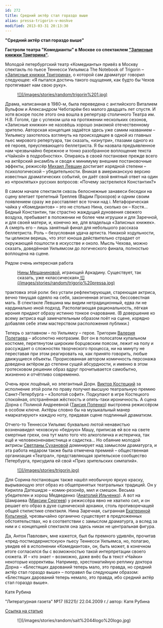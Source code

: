 ```yaml
---
id: 272
title: Средний актёр стал гораздо выше
alias: pressa-trigorin-v-moskve
modified: 2013-03-31 20:13:30
---
```


**"Средний актёр стал гораздо выше"**

**Гастроли театра "Комедианты" в Москве со спектаклем <a href="72-trigorin.html">"Записные книжки Тригорина"</a>.**

Молодой петербургский театр «Комедианты» привёз в Москву спектакль по пьесе Теннесси Уильямса The Notebook of Trigorin – <a href="72-trigorin.html">«Записные книжки Тригорина»</a>, о которой сам драматург говорил следующее: «Я пытался достичь такого ощущения, как будто бы Чехов протягивает нам свою руку».

<figure><a href="72-trigorin.html">
![](/images/stories/random/trigorin%201.jpg)
</a></figure>

Драма, написанная в 1980-м, была переведена с английского Виталием Вульфом и Александром Чеботарём без малого двадцать лет спустя. И хотя вскоре после этого она вошла в репертуар столичного Театра им. Н.В. Гоголя, где с успехом шла на протяжении нескольких сезонов, «Записные книжки» не назовёшь хорошо знакомой отечественному зрителю. Авторская концепция задаётся здесь уже самим названием – Уильямсу захотелось взглянуть на происходящее в одной из главных пьес мирового репертуара, так сказать, «изнутри», глазами одного из её героев, преуспевающего беллетриста. Я бы назвала предъявленное нам чрезвычайно бережное и тонко разобранное воплощение текста «Чайкой» в подробностях». Опираясь в своей постановке прежде всего на актёрский ансамбль и сводя к минимуму внешние постановочные эффекты, режиссёр <a href="153-mihail-levshin.html">Михаил Левшин</a> достигает изрядной степени – психологической – убедительности. Вникая в американскую версию известных драматических событий, он даёт свой внятный ответ на один из «проклятых» русских вопросов: «Почему застрелился Константин?»

В самом начале спектакля сквозь белоснежные занавеси беседки на сцену влетает трепетный Треплев (Вадим Прохоров) и одним своим появлением сразу же расставляет все точки над i. Метафорическая чайка у «Комедиантов» – это не столько Нина, сколько он – Костя… Бедный Константин, так страстно жаждущий дуновения свежего воздуха, пребывает в положении не более чем игрушки и для Заречной, и для своей матери, и, конечно же, для владельца «Записных книжек». А смерть его – лишь занятный финал для небольшого рассказа беллетриста. Роль – безусловная удача артиста. Никакой ходульности, ты целиком веришь, что этот юноша действительно страдает от окружающей пошлости в искусстве и около. Мысль Чехова, можно сказать, доведённая Уильямсом до логического финала, полностью воплощена на сцене.

Рядом очень интересная работа

<figure><a href="25-mewaninova-nina.html">Нины Мещаниновой</a>, играющей Аркадину. Существует, так сказать, уже «классическая»<a href="72-trigorin.html">
![](/images/stories/random/trigorio%20pressa.jpg)
</a></figure>

трактовка этой роли: без устали рефлектирующая, стареющая актриса, вечно тянущая одеяло на себя, законченная эгоистка, бессовестная мать. В спектакле Левшина мы видим нетрадиционный, едва ли не кардинально иной подход. Располагающая рациональность, лёгкая ирония придают образу истинно тонкое очарование. (В довершение ко всему актриса ещё замечательным образом поёт на сцене, изрядно добавляя себе этим мастерством расположения публики.)

Теперь о заглавном – по Уильямсу – герое. Тригорин <a href="82-valerii-poletaev.html">Валерия Полетаева</a> – абсолютно неотразим. Вот он в полосатом купальном костюме, перетянутом широким борцовским поясом, лежит на полу и рассуждает о сложностях творческого процесса, ни на минуту не переставая при этом реагировать на, как принято говорить, любые движущиеся объекты. Прорисованная автором комичность персонажа доведена актёром до степени сущей абсурдности, и именно в этом гротесковом решении образ вдруг прочитывается самобытно, жизненно и отчётливо современно.

Очень ярок лощёный, но элегантный Дорн. <a href="58-viktor-kostetskii.html">Виктор Костецкий</a> за исполнение этой роли по праву получил высшую театральную премию Санкт-Петербурга – «Золотой софит». Подкупают в игре Костецкого спокойная, отстранённая жёсткость и опять-таки ироничность. А сцена Дорна с Полиной Андреевной (<a href="26-popenko-taisija.html">Таисия Попенко</a>) выстроена режиссёром в особом ключе. Актёры словно бы на музыкальный манер «маркатируют» каждую ноту, придавая сцене подлинный драматизм.

Отчего-то Теннесси Уильямс буквально лютой ненавистью возненавидел чеховскую «бедную» Машу, приписав ей все на свете смертные грехи, она тут мало того что алкоголичка и истеричка, так ещё и человеконенавистница и садистка… Но обаяние молодой актрисы <a href="48-svetlana-suhanova.html">Светланы Сухановой</a> доминирует над замыслом драматурга, и эта работа недаром также была отмечена премией – общественная организация «Театрал», представляющая зрительское сообщество Петербурга, присудила ей свой «Приз зрительских симпатий».

<figure><a href="72-trigorin.html">
![](/images/stories/trigorin.jpg)
</a></figure>

Для Сорина постановщик также нашёл необычную яркую краску, вырывающую этот образ из общепринятых театральных традиций. Он у Кирилла Датешидзе – комик-резонёр, мил и смешон. Весьма убедителен и хорош Медведенко (<a href="55-anatolii-ilchenko.html">Анатолий Ильченко</a>). А вот на Шамраева (<a href="57-maxsim-sergeev.html">Максим Сергеев</a>) у режиссёра явно не хватило сил, и он решает его образ в духе сценической архаики, столь противоречащей общей стилистике спектакля. Нина Заречная, сыгранная <a href="81-ekaterina-kyltina.html">Екатериной Культиной</a>, чрезвычайно органично существует в предложенных обстоятельствах, но в соответствии с замыслом драматурга, а вслед за ним и с концепцией спектакля она здесь никак не центральная фигура.

Да, Антон Павлович, мне кажется, был бы премного удивлён, прочитав «пред-постмодернистскую» пьесу Теннесси Уильямса, но, полагаю, увидев её в исполнении «Комедиантов», он, быть может, в конечном итоге согласился бы с возможностью такой интерпретации своего сюжета. И – кто знает – возможно, даже внёс бы в текст «Чайки» некоторые коррективы. Например, хрестоматийную реплику доктора Дорна – «Блестящих дарований теперь мало, это правда, но средний актёр стал гораздо выше» – поправил бы следующим образом: «Блестящих дарований теперь немало, это правда, ибо средний актёр стал гораздо выше».

Катя Рубина

"Литературная газета" №17 (6221)/ 22.04.2009 г./ автор: Катя Рубина

<a href="http://www.lgz.ru/article/8601/">Ссылка на статью</a>

<figure>
![](/images/stories/random/sait%2044logo%20logo.jpg)
</figure>

